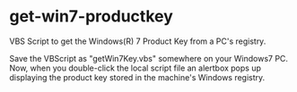 # get-win7-productkey

VBS Script to get the Windows(R) 7 Product Key from a PC's registry.

Save the VBScript as "getWin7Key.vbs" somewhere on your Windows7 PC.
Now, when you double-click the local script file an alertbox pops up
displaying the product key stored in the machine's Windows registry.
